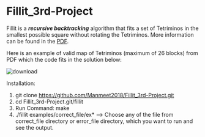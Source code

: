 # Fillit_3rd-Project

Fillit is a ***recursive backtracking*** algorithm that fits a set of Tetriminos in the smallest possible square without rotating the Tetriminos. More information can be found in the [PDF](https://github.com/Manmeet2018/Fillit_3rd-Project/blob/master/fillit.en.pdf).

Here is an example of valid map of Tetriminos (maximum of 26 blocks) from PDF which the code fits in the solution below:

![download](https://user-images.githubusercontent.com/35618858/55198688-3fcd8300-5174-11e9-83f4-4620fdaa2ca8.png)

Installation:

1. git clone https://github.com/Manmeet2018/Fillit_3rd-Project.git
2. cd Fillit_3rd-Project.git/fillit
3. Run Command: make
4. ./fillit examples/correct_file/ex* --> Choose any of the file from correct_file directory or error_file directory, which you want to run and see the output.
